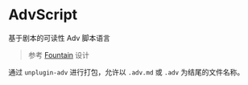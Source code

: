 # AdvScript

基于剧本的可读性 Adv 脚本语言

> 参考 [Fountain](https://fountain.advjs.org/) 设计

通过 `unplugin-adv` 进行打包，允许以 `.adv.md` 或 `.adv` 为结尾的文件名称。
